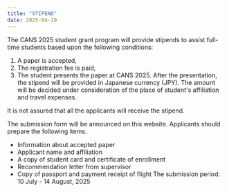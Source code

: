 ```yaml
---
title: "STIPEND"
date: 2025-04-19
---
```


The CANS 2025 student grant program will provide stipends to assist full-time students based upon the following conditions: 
1. A paper is accepted, 
2. The registration fee is paid, 
3. The student presents the paper at CANS 2025. 
After the presentation, the stipend will be provided in Japanese currency (JPY). The amount will be decided under consideration of the place of student's affiliation and travel expenses. 

It is not assured that all the applicants will receive the stipend. 

The submission form will be announced on this website. Applicants should prepare the following items. 
- Information about accepted paper 
- Applicant name and affiliation 
- A copy of student card and certificate of enrollment 
- Recommendation letter from supervisor 
- Copy of passport and payment receipt of flight 
The submission period: 10 July - 14 August, 2025
